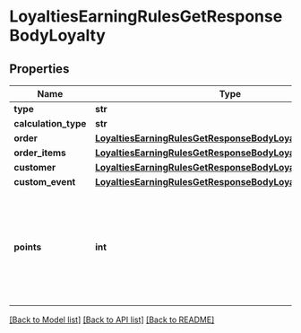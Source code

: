 # LoyaltiesEarningRulesGetResponseBodyLoyalty


## Properties

Name | Type | Description | Notes
------------ | ------------- | ------------- | -------------
**type** | **str** |  | [optional] 
**calculation_type** | **str** |  | [optional] 
**order** | [**LoyaltiesEarningRulesGetResponseBodyLoyaltyOrder**](LoyaltiesEarningRulesGetResponseBodyLoyaltyOrder.md) |  | [optional] 
**order_items** | [**LoyaltiesEarningRulesGetResponseBodyLoyaltyOrderItems**](LoyaltiesEarningRulesGetResponseBodyLoyaltyOrderItems.md) |  | [optional] 
**customer** | [**LoyaltiesEarningRulesGetResponseBodyLoyaltyCustomer**](LoyaltiesEarningRulesGetResponseBodyLoyaltyCustomer.md) |  | [optional] 
**custom_event** | [**LoyaltiesEarningRulesGetResponseBodyLoyaltyCustomEvent**](LoyaltiesEarningRulesGetResponseBodyLoyaltyCustomEvent.md) |  | [optional] 
**points** | **int** | Defines how the points will be added to the loyalty card. FIXED adds a fixed number of points. | [optional] 

[[Back to Model list]](../README.md#documentation-for-models) [[Back to API list]](../README.md#documentation-for-api-endpoints) [[Back to README]](../README.md)


